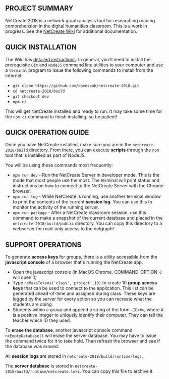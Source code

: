 ## PROJECT SUMMARY

NetCreate 2018 is a network graph analysis tool for researching reading comprehension in the digital humanities classroom. This is a work in progress. See the [NetCreate Wiki](https://github.com/daveseah/netcreate-2018/wiki) for additional documentation.

## QUICK INSTALLATION

The Wiki has [detailed instructions](https://github.com/daveseah/netcreate-2018/wiki/Installation-Guide). In general, you'll need to install the prerequisite `Git` and `NodeJS` command line utilities to your computer and use a `terminal` program to issue the following commands to install from the Internet:

* `git clone https://github.com/daveseah/netcreate-2018.git`
* `cd netcreate-2018/build`
* `git checkout dev`
* `npm ci`

This will get NetCreate installed and ready to run. It may take some time for the `npm ci` command to finish installing, so be patient!

## QUICK OPERATION GUIDE

Once you have NetCreate installed, make sure you are in the `netcreate-2018/build` directory. From there, you can execute **scripts** through the `npm` tool that is installed as part of NodeJS. 

You will be using these commands most frequently:

* `npm run dev` - Run the NetCreate Server in developer mode. This is the mode that most people use the most. The terminal will print status and instructions on how to connect to the NetCreate Server with the Chrome browser.
* `npm run log` - While NetCreate is running, use another terminal window to print the contents of the current **session log**. You can use this to monitor the activity of the running server.
* `npm run package` - After a NetCreate classroom session, use this command to make a snapshot of the current database and placed in the `netcreate-2018/build/public` directory. You can copy this directory to a webserver for read-only access to the netgraph!

## SUPPORT OPERATIONS

To generate **access keys** for groups, there is a utility accessible from the **javascript console** of a browser that's running the NetCreate app. 

* Open the javascript console (in MacOS Chrome, COMMAND-OPTION-J will open it)
* Type `ncMakeTokens('class','project',10)` to create 10 **group access keys** that can be used to connect to the application. This list can be generated ahead-of-time and assigned during class. These keys are logged by the server for every action so you can recreate what the students are doing.
* Students within a group and append a string of the form `-ID<#>`, where # is a positive integer to uniquely identify their computer. They can tell the teacher which ID they used.

To **erase the database**, another javascript console command `ncEmptyDatabase()` will erase the server database. You may have to issue the command twice for it to take hold. Then refresh the browser and see if the database was erased.

All **session logs** are stored in `netcreate-2018/build/runtime/logs`.

The **server database** is stored in `netcreate-2018/build/runtime/netcreate.loki`. You can copy this file to archive it.




